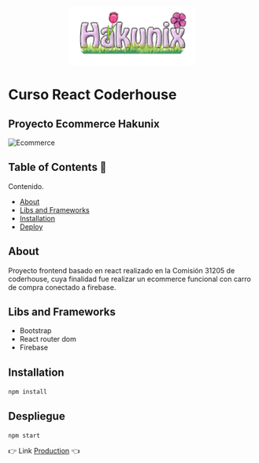 
<div align="center">
    <a href="https://es.reactjs.org" target="_blank">
        <img
          src="https://github.com/EzequielSaraniti/E-Commerce-React/blob/master/src/img/logoHakunix.png?raw=true"
          alt="react"
          width="auto"
          height="120px"
        />
    </a>
</div>

# Curso React Coderhouse
## Proyecto Ecommerce Hakunix

![Ecommerce](https://user-images.githubusercontent.com/38590569/177210749-ce7589b2-dc3d-4e7f-8d12-fc2c3284f58b.gif)

## Table of Contents 🚀

Contenido.

- [About](#About)
- [Libs and Frameworks](#Libs-and-Frameworks)
- [Installation](#Installation)
- [Deploy](#Despliegue)
## About

Proyecto frontend basado en react realizado en la Comisión 31205 de coderhouse, cuya finalidad fue realizar un ecommerce funcional con carro de compra conectado a firebase.

## Libs and Frameworks

- Bootstrap
- React router dom
- Firebase

## Installation

`npm install`

## Despliegue
`npm start`


👉 Link [Production](https://hakunix-7cae6.web.app/ "Production") 👈
